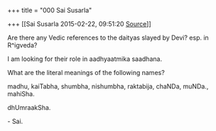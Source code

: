 +++
title = "000 Sai Susarla"

+++
[[Sai Susarla	2015-02-22, 09:51:20 [Source](https://groups.google.com/g/samskrita/c/ayaexTv4qSc)]]



Are there any Vedic references to the daityas slayed by Devi? esp. in R^igveda?  

I am looking for their role in aadhyaatmika saadhana.  

What are the literal meanings of the following names?  

madhu, kaiTabha, shumbha, nishumbha, raktabija, chaNDa, muNDa., mahiSha.  

dhUmraakSha.  
  

\- Sai.  

